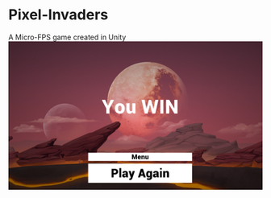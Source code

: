 # Pixel-Invaders
A Micro-FPS game created in Unity
<img src ="https://github.com/hiverkiya/Pixel-Invaders/raw/master/pixelinvaders.PNG">
